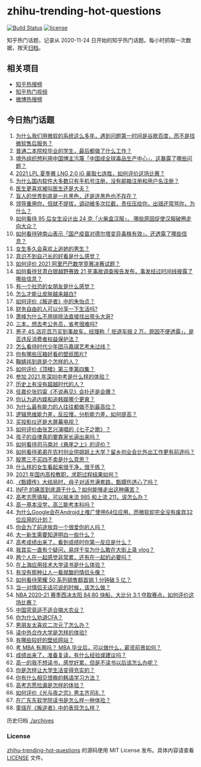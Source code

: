 # zhihu-trending-hot-questions

[![Build Status](https://github.com/justjavac/zhihu-trending-hot-questions/workflows/ci/badge.svg?branch=master)](https://github.com/justjavac/zhihu-trending-hot-questions/actions)
[![license](https://img.shields.io/github/license/justjavac/zhihu-trending-hot-questions)](https://github.com/justjavac/zhihu-trending-hot-questions/blob/master/LICENSE)

知乎热门话题，记录从 2020-11-24 日开始的知乎热门话题。每小时抓取一次数据，按天[归档](./archives)。

## 相关项目

- [知乎热搜榜](https://github.com/justjavac/zhihu-trending-top-search)
- [知乎热门视频](https://github.com/justjavac/zhihu-trending-hot-video)
- [微博热搜榜](https://github.com/justjavac/weibo-trending-hot-search)

## 今日热门话题

<!-- BEGIN -->
<!-- 最后更新时间 Mon Jun 28 2021 02:01:38 GMT+0800 (China Standard Time) -->

1. [为什么我们用微软的系统这么多年，遇到问题第一时间是谷歌百度，而不是找微软售后服务？](https://www.zhihu.com/question/463391853)
2. [普通二本院校毕业的学生，最后都做了什么工作？](https://www.zhihu.com/question/267563742)
3. [境外组织想利用中国博主污蔑「中国成全球毒品生产中心」，这暴露了哪些问题？](https://www.zhihu.com/question/467242610)
4. [2021 LPL 夏季赛 LNG 2:0 iG
   豪取七连胜，如何评价这场比赛？](https://www.zhihu.com/question/468185851)
5. [为什么国内软件大多数只有手机号注册，没有邮箱注册和用户名注册？](https://www.zhihu.com/question/331360215)
6. [医生更喜欢被叫医生还是大夫？](https://www.zhihu.com/question/392695588)
7. [盲人的世界到底是一片黑色，还是连黑色也不存在？](https://www.zhihu.com/question/48476818)
8. [领导重用你，但就不提拔，调动被多次拦截，责任压给你，出错还常骂你，为什么？](https://www.zhihu.com/question/371428511)
9. [如何看待 95 后女生设计出 24 克「火柴盒汉服」，
   哪些原因促使汉服破圈走向大众？](https://www.zhihu.com/question/467576874)
10. [如何看待钟南山表示「国产疫苗对德尔塔变异毒株有效」，还透露了哪些信息？](https://www.zhihu.com/question/467727614)
11. [女生多久会喜欢上追她的男生？](https://www.zhihu.com/question/318419047)
12. [意识不到自己长的好看是什么感觉？](https://www.zhihu.com/question/461571422)
13. [如何评价 2021 阿里巴巴数学竞赛决赛试题？](https://www.zhihu.com/question/467903915)
14. [如何看待甘肃白银越野赛致 21
    死事故调查报告发布，事发经过时间线披露了哪些信息？](https://www.zhihu.com/question/467819232)
15. [有一个社恐的女朋友是什么感觉？](https://www.zhihu.com/question/323962570)
16. [怎么才能让皮肤越来越白?](https://www.zhihu.com/question/458127901)
17. [如何评价《叛逆者》中的朱怡贞？](https://www.zhihu.com/question/464194950)
18. [财务自由的人可以分享一下生活吗?](https://www.zhihu.com/question/452616303)
19. [萧峰为什么不用排除法直接找出带头大哥?](https://www.zhihu.com/question/465793725)
20. [三本，想去考公务员，省考很难吗?](https://www.zhihu.com/question/332487091)
21. [男子 4S 店花百万买到事故车，经理称「 拒退车赔 2
    万，原因不便透露」，是否违反消费者权益保护法？](https://www.zhihu.com/question/467888396)
22. [怎么看待时代少年团马嘉祺艺考未过线？](https://www.zhihu.com/question/467985728)
23. [你有哪些压箱好看的壁纸图片?](https://www.zhihu.com/question/452324718)
24. [鞠婧祎到底是个怎样的人？](https://www.zhihu.com/question/451531217)
25. [如何评价《顶楼》第三季第四集？](https://www.zhihu.com/question/467430940)
26. [参加 2021 年深圳中考是什么样的体验？](https://www.zhihu.com/question/413732438)
27. [历史上有没有超越时代的人？](https://www.zhihu.com/question/25538697)
28. [任嘉伦张钧甯《不说再见》会扑还是会爆？](https://www.zhihu.com/question/465852395)
29. [你认为追内娱和追韩娱哪个更爽？](https://www.zhihu.com/question/467521263)
30. [为什么最有能力的人往往都做不到最高位？](https://www.zhihu.com/question/268848307)
31. [逻辑思维能力差，反应慢，分析能力差，如何提高？](https://www.zhihu.com/question/20119939)
32. [买投影仪还是大屏幕电视？](https://www.zhihu.com/question/22925179)
33. [如何评价由张艺兴演唱的《七子之歌》？](https://www.zhihu.com/question/468080201)
34. [孩子的自律真的要靠家长逼出来吗？](https://www.zhihu.com/question/436192830)
35. [如何看待司马南对《悬崖之上》的评价？](https://www.zhihu.com/question/462226337)
36. [如何看待弟弟在农村创业供姐姐上大学？留乡创业会比外出工作更有前途吗？](https://www.zhihu.com/question/467948955)
37. [股票三不买四不卖是什么意思？](https://www.zhihu.com/question/453247969)
38. [什么样的女生看起来很干净，很干练？](https://www.zhihu.com/question/23796174)
39. [2021 年国内高校教职，求职过程结果如何？](https://www.zhihu.com/question/422467775)
40. [《甄嬛传》大结局时，母子对话充满套路，甄嬛伤透心了吗？](https://www.zhihu.com/question/404317643)
41. [INFP 的痛苦到底源于什么？如何能够走出这种痛苦？](https://www.zhihu.com/question/464694241)
42. [高考志愿填报，可以报末流 985 和上流 211，该怎么办？](https://www.zhihu.com/question/466861114)
43. [高一基本没学，高三能考本科吗？](https://www.zhihu.com/question/465880433)
44. [为什么Google会在Android上推广使用64位应用，而微软却完全没有废弃32位应用的计划？](https://www.zhihu.com/question/461368950)
45. [你会为了前途放弃一个很爱你的人吗？](https://www.zhihu.com/question/465840049)
46. [大一新生需要知道明白一些什么？](https://www.zhihu.com/question/464836526)
47. [高考成绩出来了，看到成绩时你第一反应是什么？](https://www.zhihu.com/question/282112238)
48. [我其实一直有个疑问，易烊千玺为什么敢在大街上录 vlog？](https://www.zhihu.com/question/464875636)
49. [两个人在一起感觉非常累，还有在一起的必要吗？](https://www.zhihu.com/question/462421326)
50. [在上海应用技术大学读书是什么体验？](https://www.zhihu.com/question/62082173)
51. [有没有那种让人一看就酸的情侣头像？](https://www.zhihu.com/question/432753689)
52. [如何看待荣耀 50 系列销售额首销 1 分钟破 5 亿？](https://www.zhihu.com/question/467418330)
53. [当一对情侣无话可说的时候，该怎么做？](https://www.zhihu.com/question/280272233)
54. [NBA 2020-21 赛季西决太阳 84:80 快船，大比分 3:1
    夺取赛点，如何评价这场比赛？](https://www.zhihu.com/question/468067856)
55. [中国究竟适不适合搞大农业？](https://www.zhihu.com/question/323105287)
56. [你为什么劝退CFA？](https://www.zhihu.com/question/452285810)
57. [男朋友太喜欢二次元了怎么办？](https://www.zhihu.com/question/402086093)
58. [读中外合作大学是怎样的体验?](https://www.zhihu.com/question/370794883)
59. [有哪些较好的壁纸网站？](https://www.zhihu.com/question/32762402)
60. [考 MBA 有用吗？ MBA 毕业后，可以做什么，薪资前景如何？](https://www.zhihu.com/question/424963203)
61. [成绩出来了，准备复读，有什么经验或建议吗？](https://www.zhihu.com/question/466920064)
62. [高一的我不想读书，感觉好累，但是不读书以后该怎么办呢？](https://www.zhihu.com/question/462952243)
63. [你是怎样让大学生活变得充实的？](https://www.zhihu.com/question/458754159)
64. [你有什么相见恨晚的韩语学习方法？](https://www.zhihu.com/question/32217419)
65. [高考志愿捡漏是怎样的体验？](https://www.zhihu.com/question/59549503)
66. [如何评价《光与夜之恋》男主齐司礼？](https://www.zhihu.com/question/466812216)
67. [在广东东软学院读书是怎么样一种体验？](https://www.zhihu.com/question/36540493)
68. [童瑶在《叛逆者》中的表现怎么样？](https://www.zhihu.com/question/463850620)

<!-- END -->

历史归档 [./archives](./archives)

### License

[zhihu-trending-hot-questions](https://github.com/justjavac/zhihu-trending-hot-questions)
的源码使用 MIT License 发布。具体内容请查看 [LICENSE](./LICENSE) 文件。
